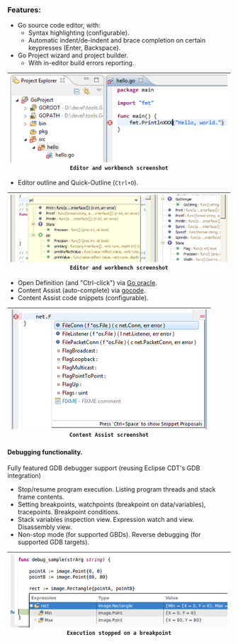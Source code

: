 ### Features:

 * Go source code editor, with:
   * Syntax highlighting (configurable). 
   * Automatic indent/de-indent and brace completion on certain keypresses (Enter, Backspace).
 * Go Project wizard and project builder.
   * With in-editor build errors reporting.

| [![sample_basic](screenshots/sample_basic.thumb.png)](screenshots/sample_basic.png?raw=true)<br/>`Editor and workbench screenshot` |
|----|

   * Editor outline and Quick-Outline (`Ctrl+O`).
   
| [![sample_basic](screenshots/Feature_QuickOutline.thumb.png)](screenshots/Feature_QuickOutline.png?raw=true)<br/>`Editor and workbench screenshot` |
|----|

 * Open Definition (and "Ctrl-click") via [Go oracle](http://golang.org/s/oracle-user-manual).
 * Content Assist (auto-complete) via [gocode](https://github.com/nsf/gocode). 
  * Content Assist code snippets (configurable).

| [![sample_basic](screenshots/Feature_ContentAssist.thumb.png)](screenshots/Feature_ContentAssist.png?raw=true)<br/>`Content Assist screenshot` |
|----| 

#### Debugging functionality. 
Fully featured GDB debugger support (reusing Eclipse CDT's GDB integration)
  * Stop/resume program execution. Listing program threads and stack frame contents.
  * Setting breakpoints, watchpoints (breakpoint on data/variables), tracepoints. Breakpoint conditions.
  * Stack variables inspection view. Expression watch and view. Disassembly view.
  * Non-stop mode (for supported GBDs). Reverse debugging (for supported GDB targets).

| [![sample_debug](screenshots/sample_debug.thumb.png)](screenshots/sample_debug.png?raw=true)<br/>`Execution stopped on a breakpoint` |
|----|
